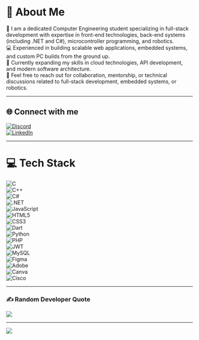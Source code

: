 # 💫 About Me

🔭 I am a dedicated Computer Engineering student specializing in full-stack development with expertise in front-end technologies, back-end systems (including .NET and C#), microcontroller programming, and robotics.  
💻 Experienced in building scalable web applications, embedded systems, and custom PC builds from the ground up.  
🌱 Currently expanding my skills in cloud technologies, API development, and modern software architecture.  
💬 Feel free to reach out for collaboration, mentorship, or technical discussions related to full-stack development, embedded systems, or robotics.

---

## 🌐 Connect with me

[![Discord](https://img.shields.io/badge/Discord-%237289DA.svg?logo=discord&logoColor=white)](https://discord.gg/Dpya6zxF)  
[![LinkedIn](https://img.shields.io/badge/LinkedIn-%230077B5.svg?logo=linkedin&logoColor=white)](https://linkedin.com/in/Mahmoud-Esawi)  

---

# 💻 Tech Stack

![C](https://img.shields.io/badge/C-%2300599C.svg?style=for-the-badge&logo=c&logoColor=white)  
![C++](https://img.shields.io/badge/C++-%2300599C.svg?style=for-the-badge&logo=c%2B%2B&logoColor=white)  
![C#](https://img.shields.io/badge/C%23-%23239120.svg?style=for-the-badge&logo=c-sharp&logoColor=white)  
![.NET](https://img.shields.io/badge/.NET-%230078D7.svg?style=for-the-badge&logo=dot-net&logoColor=white)  
![JavaScript](https://img.shields.io/badge/JavaScript-%23323330.svg?style=for-the-badge&logo=javascript&logoColor=%23F7DF1E)  
![HTML5](https://img.shields.io/badge/HTML5-%23E34F26.svg?style=for-the-badge&logo=html5&logoColor=white)  
![CSS3](https://img.shields.io/badge/CSS3-%231572B6.svg?style=for-the-badge&logo=css3&logoColor=white)  
![Dart](https://img.shields.io/badge/Dart-%230175C2.svg?style=for-the-badge&logo=dart&logoColor=white)  
![Python](https://img.shields.io/badge/Python-3670A0?style=for-the-badge&logo=python&logoColor=ffdd54)  
![PHP](https://img.shields.io/badge/PHP-%23777BB4.svg?style=for-the-badge&logo=php&logoColor=white)  
![JWT](https://img.shields.io/badge/JWT-black?style=for-the-badge&logo=JSON%20web%20tokens)  
![MySQL](https://img.shields.io/badge/MySQL-4479A1.svg?style=for-the-badge&logo=mysql&logoColor=white)  
![Figma](https://img.shields.io/badge/Figma-%23F24E1E.svg?style=for-the-badge&logo=figma&logoColor=white)  
![Adobe](https://img.shields.io/badge/Adobe-%23FF0000.svg?style=for-the-badge&logo=adobe&logoColor=white)  
![Canva](https://img.shields.io/badge/Canva-%2300C4CC.svg?style=for-the-badge&logo=canva&logoColor=white)  
![Cisco](https://img.shields.io/badge/Cisco-%23049FD9.svg?style=for-the-badge&logo=cisco&logoColor=black)  

---

### ✍️ Random Developer Quote

![](https://quotes-github-readme.vercel.app/api?type=horizontal&theme=radical)

---

[![](https://visitcount.itsvg.in/api?id=MahmoudEsaqi&icon=0&color=0)](https://visitcount.itsvg.in)
